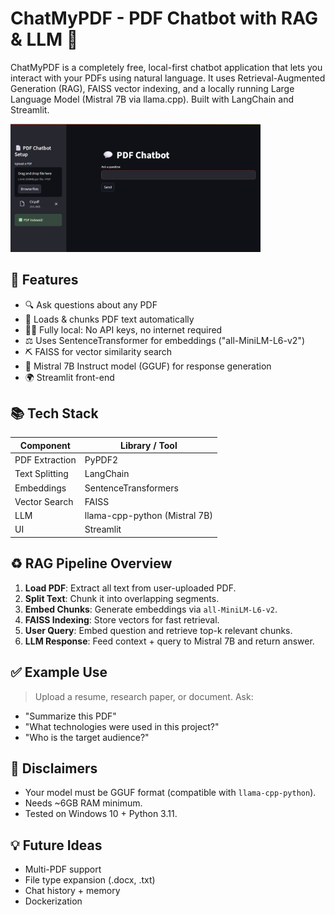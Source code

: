 # ChatMyPDF - PDF Chatbot with RAG & LLM 🤖

ChatMyPDF is a completely free, local-first chatbot application that lets you interact with your PDFs using natural language. It uses Retrieval-Augmented Generation (RAG), FAISS vector indexing, and a locally running Large Language Model (Mistral 7B via llama.cpp). Built with LangChain and Streamlit.


<p align="left">
  <img src="ChatMyPDF.png" alt="ChatMyPDF.png" width="400"/>
</p>


## 🚀 Features

* 🔍 Ask questions about any PDF
* 📂 Loads & chunks PDF text automatically
* 👩‍💻 Fully local: No API keys, no internet required
* ⚖️ Uses SentenceTransformer for embeddings ("all-MiniLM-L6-v2")
* ⛏️ FAISS for vector similarity search
* 🧐 Mistral 7B Instruct model (GGUF) for response generation
* 🌍 Streamlit front-end



## 📚 Tech Stack

| Component      | Library / Tool                |
| -------------- | ----------------------------- |
| PDF Extraction | PyPDF2                        |
| Text Splitting | LangChain                     |
| Embeddings     | SentenceTransformers          |
| Vector Search  | FAISS                         |
| LLM            | llama-cpp-python (Mistral 7B) |
| UI             | Streamlit                     |



## ♻️ RAG Pipeline Overview

1. **Load PDF**: Extract all text from user-uploaded PDF.
2. **Split Text**: Chunk it into overlapping segments.
3. **Embed Chunks**: Generate embeddings via `all-MiniLM-L6-v2`.
4. **FAISS Indexing**: Store vectors for fast retrieval.
5. **User Query**: Embed question and retrieve top-k relevant chunks.
6. **LLM Response**: Feed context + query to Mistral 7B and return answer.



## ✅ Example Use

> Upload a resume, research paper, or document. Ask:

* "Summarize this PDF"
* "What technologies were used in this project?"
* "Who is the target audience?"



## 🚨 Disclaimers

* Your model must be GGUF format (compatible with `llama-cpp-python`).
* Needs \~6GB RAM minimum.
* Tested on Windows 10 + Python 3.11.



## 💡 Future Ideas

* Multi-PDF support
* File type expansion (.docx, .txt)
* Chat history + memory
* Dockerization

